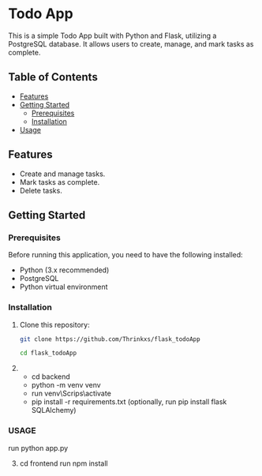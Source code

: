 # Todo App

This is a simple Todo App built with Python and Flask, utilizing a PostgreSQL database. It allows users to create, manage, and mark tasks as complete.

## Table of Contents

- [Features](#features)
- [Getting Started](#getting-started)
  - [Prerequisites](#prerequisites)
  - [Installation](#installation)
- [Usage](#usage)


## Features

- Create and manage tasks.
- Mark tasks as complete.
- Delete tasks.

## Getting Started

### Prerequisites

Before running this application, you need to have the following installed:

- Python (3.x recommended)
- PostgreSQL
- Python virtual environment

### Installation

1. Clone this repository:

   ```bash
   git clone https://github.com/Thrinkxs/flask_todoApp

   cd flask_todoApp

   ```

2. - cd backend
   - python -m venv venv
   - run venv\Scrips\activate
   - pip install -r requirements.txt (optionally, run pip install flask SQLAlchemy)

### USAGE

run python app.py

3. cd frontend
   run npm install
